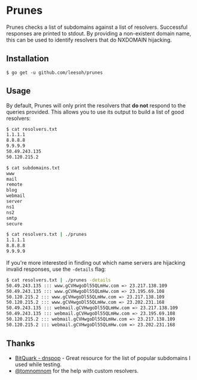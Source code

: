 # Prunes

Prunes checks a list of subdomains against a list of resolvers. Successful responses are printed to stdout. By providing a non-existent domain name, this can be used to identify resolvers that do NXDOMAIN hijacking.

## Installation 

`$ go get -u github.com/leesoh/prunes`

## Usage

By default, Prunes will only print the resolvers that **do not** respond to the queries provided. This allows you to use its output to build a list of good resolvers:

```sh
$ cat resolvers.txt
1.1.1.1
8.8.8.8
9.9.9.9
50.49.243.135
50.120.215.2

$ cat subdomains.txt
www
mail
remote
blog
webmail
server
ns1
ns2
smtp
secure

$ cat resolvers.txt | ./prunes
1.1.1.1
8.8.8.8
9.9.9.9
```

If you're more interested in finding out which name servers are hijacking invalid responses, use the `-details` flag:

```sh
$ cat resolvers.txt | ./prunes -details
50.49.243.135 ::: www.gCVHwgoDl55QLmHw.com => 23.217.138.109
50.49.243.135 ::: www.gCVHwgoDl55QLmHw.com => 23.195.69.108
50.120.215.2 ::: www.gCVHwgoDl55QLmHw.com => 23.217.138.109
50.120.215.2 ::: www.gCVHwgoDl55QLmHw.com => 23.202.231.168
50.49.243.135 ::: webmail.gCVHwgoDl55QLmHw.com => 23.217.138.109
50.49.243.135 ::: webmail.gCVHwgoDl55QLmHw.com => 23.195.69.108
50.120.215.2 ::: webmail.gCVHwgoDl55QLmHw.com => 23.217.138.109
50.120.215.2 ::: webmail.gCVHwgoDl55QLmHw.com => 23.202.231.168
```

## Thanks

- [BitQuark - dnspop](https://github.com/bitquark/dnspop) - Great resource for the list of popular subdomains I used while testing.
- [@tomnomnom](https://github.com/tomnomnom) for the help with custom resolvers.

